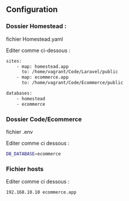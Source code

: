 ## Configuration

### Dossier Homestead :
fichier Homestead.yaml

Editer comme ci-dessous :

```sh
sites:
    - map: homestead.app
      to: /home/vagrant/Code/Laravel/public
    - map: ecommerce.app
      to: /home/vagrant/Code/Ecommerce/public

databases:
    - homestead
    - ecommerce
```

### Dossier Code/Ecommerce
fichier .env

Editer comme ci dessous :
```sh
DB_DATABASE=ecommerce
```

### Fichier hosts

Editer comme ci dessous :
```sh
192.168.10.10 ecommerce.app
```

